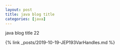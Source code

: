 ```yaml
---
layout: post
title: java blog title
categories: [java]
---
```

java blog title
22

{% link _posts/2019-10-19-JEP193VarHandles.md %}